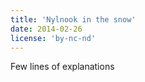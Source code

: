 ```yaml
---
title: 'Nylnook in the snow'
date: 2014-02-26
license: 'by-nc-nd'
---
```


Few lines of explanations
